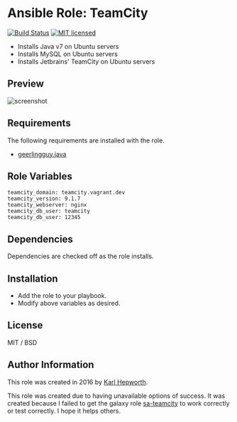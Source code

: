 # Ansible Role: TeamCity

[![Build Status](https://travis-ci.org/fubarhouse/fubarhouse.teamcity.svg?branch=master)](https://travis-ci.org/fubarhouse/fubarhouse.teamcity)
[![MIT licensed](https://img.shields.io/badge/license-MIT-blue.svg)](https://raw.githubusercontent.com/fubarhouse/fubarhouse.teamcity/master/LICENSE)

* Installs Java v7 on Ubuntu servers
* Installs MySQL on Ubuntu servers
* Installs Jetbrains' TeamCity on Ubuntu servers

## Preview
![screenshot](https://raw.githubusercontent.com/fubarhouse/fubarhouse.teamcity/feature-travis/images/login-screen.png)

## Requirements

  The following requirements are installed with the role.
  * [geerlingguy.java](https://github.com/geerlingguy/ansible-role-java)

## Role Variables

    teamcity_domain: teamcity.vagrant.dev
    teamcity_version: 9.1.7
    teamcity_webserver: nginx
    teamcity_db_user: teamcity
    teamcity_db_user: 12345

## Dependencies

  Dependencies are checked off as the role installs.

## Installation

  * Add the role to your playbook.
  * Modify above variables as desired.

## License

MIT / BSD

## Author Information

This role was created in 2016 by [Karl Hepworth](https://twitter.com/fubarhouse).

This role was created due to having unavailable options of success. It was created because I failed to get the galaxy role [sa-teamcity](https://github.com/softasap/sa-teamcity) to work correctly or test correctly. I hope it helps others.

